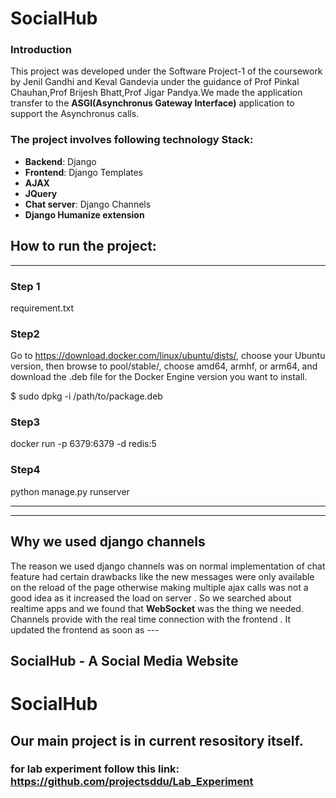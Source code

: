
# SocialHub 


<h3><b>Introduction</b></h3>

This project was developed under the Software Project-1 of the coursework by Jenil Gandhi
and Keval Gandevia under the guidance of Prof Pinkal Chauhan,Prof Brijesh Bhatt,Prof Jigar Pandya.We made the application transfer to the <b>ASGI(Asynchronus Gateway Interface)</b> application to support the Asynchronus calls.

<h3>The project involves following technology Stack:</h3>
<ul>
<li><b>Backend</b>:  Django</li>
<li><b>Frontend</b>: Django Templates</li>
<li><b>AJAX</b></li>
<li><b>JQuery</b></li>
<li><b>Chat server</b>: Django Channels</li>
<li><b>Django Humanize extension</b></li>
</ul>

## How to run the project:
---


### Step 1
requirement.txt  

### Step2
Go to https://download.docker.com/linux/ubuntu/dists/, choose your Ubuntu version, then browse to pool/stable/, choose amd64, armhf, or arm64, and download the .deb file for the Docker Engine version you want to install.

$ sudo dpkg -i /path/to/package.deb


### Step3
docker run -p 6379:6379 -d redis:5


### Step4 
python manage.py runserver


---
---
<h2><b>Why we used django channels</b></h2>
The reason we used django channels was on normal implementation of chat feature had certain
drawbacks like the new messages were only available on the reload of the page otherwise making
multiple ajax calls was not a good idea as it increased the load on server . So we searched
about realtime apps and we found that <b>WebSocket</b> was the thing we needed.
Channels provide with the real time connection with the frontend . It updated the frontend
as soon as 
---

## SocialHub - A Social Media Website
# SocialHub
## Our main project is in current resository itself.
### for lab experiment follow this link: https://github.com/projectsddu/Lab_Experiment

